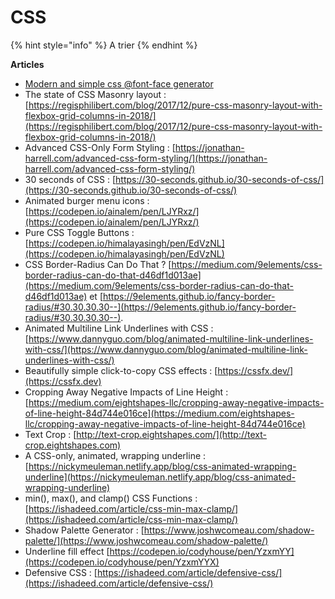 # CSS

{% hint style="info" %}
A trier
{% endhint %}

**Articles**&#x20;

* [Modern and simple css @font-face generator](https://transfonter.org)
* The state of CSS Masonry layout : [https://regisphilibert.com/blog/2017/12/pure-css-masonry-layout-with-flexbox-grid-columns-in-2018/](https://regisphilibert.com/blog/2017/12/pure-css-masonry-layout-with-flexbox-grid-columns-in-2018/)
* Advanced CSS-Only Form Styling : [https://jonathan-harrell.com/advanced-css-form-styling/](https://jonathan-harrell.com/advanced-css-form-styling/)
* 30 seconds of CSS : [https://30-seconds.github.io/30-seconds-of-css/](https://30-seconds.github.io/30-seconds-of-css/)
* Animated burger menu icons : [https://codepen.io/ainalem/pen/LJYRxz/](https://codepen.io/ainalem/pen/LJYRxz/)
* Pure CSS Toggle Buttons : [https://codepen.io/himalayasingh/pen/EdVzNL](https://codepen.io/himalayasingh/pen/EdVzNL)
* CSS Border-Radius Can Do That ? [https://medium.com/9elements/css-border-radius-can-do-that-d46df1d013ae](https://medium.com/9elements/css-border-radius-can-do-that-d46df1d013ae) et [https://9elements.github.io/fancy-border-radius/#30.30.30.30--](https://9elements.github.io/fancy-border-radius/#30.30.30.30--).
* Animated Multiline Link Underlines with CSS : [https://www.dannyguo.com/blog/animated-multiline-link-underlines-with-css/](https://www.dannyguo.com/blog/animated-multiline-link-underlines-with-css/)
* Beautifully simple click-to-copy CSS effects : [https://cssfx.dev/](https://cssfx.dev)
* Cropping Away Negative Impacts of Line Height : [https://medium.com/eightshapes-llc/cropping-away-negative-impacts-of-line-height-84d744e016ce](https://medium.com/eightshapes-llc/cropping-away-negative-impacts-of-line-height-84d744e016ce)
* Text Crop : [http://text-crop.eightshapes.com/](http://text-crop.eightshapes.com)
* A CSS-only, animated, wrapping underline : [https://nickymeuleman.netlify.app/blog/css-animated-wrapping-underline](https://nickymeuleman.netlify.app/blog/css-animated-wrapping-underline)
* min(), max(), and clamp() CSS Functions : [https://ishadeed.com/article/css-min-max-clamp/](https://ishadeed.com/article/css-min-max-clamp/)
* Shadow Palette Generator : [https://www.joshwcomeau.com/shadow-palette/](https://www.joshwcomeau.com/shadow-palette/)
* Underline fill effect [https://codepen.io/codyhouse/pen/YzxmYY](https://codepen.io/codyhouse/pen/YzxmYYX)
* Defensive CSS : [https://ishadeed.com/article/defensive-css/](https://ishadeed.com/article/defensive-css/)
